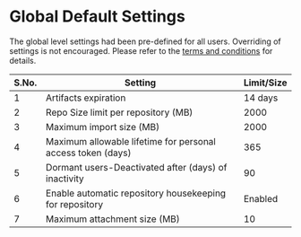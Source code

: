 #   Global Default Settings

The global level settings had been pre-defined for all users.
Overriding of settings is not encouraged. Please refer to the [terms and conditions](gitlab/gitlab-terms-and-conditions) for details.

|S.No.|Setting|Limit/Size|
|---|---|---|
1	|Artifacts expiration	|14 days
2	|Repo Size limit per repository (MB)	|2000
3	|Maximum import size (MB)	|2000
4	|Maximum allowable lifetime for personal access token (days)	|365
5	|Dormant users-Deactivated after (days) of inactivity	|90
6	|Enable automatic repository housekeeping for repository	|Enabled
7	|Maximum attachment size (MB)	|10